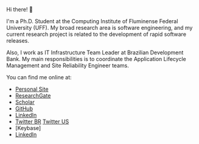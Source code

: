Hi there! 👋

I'm a Ph.D. Student at the Computing Institute of Fluminense Federal University (UFF). My broad research area is software engineering, and my current research project is related to the development of rapid software releases.

Also, I work as IT Infrastructure Team Leader at Brazilian Development Bank. My main responsibilities is to coordinate the Application Lifecycle Management and Site Reliability Engineer teams.

You can find me online at:
  - [Personal Site]
  - [ResearchGate]
  - [Scholar]
  - [GitHub]
  - [LinkedIn]
  - [Twitter BR] [Twitter US]
  - [Keybase]
  - [LinkedIn]

[Personal Site]: https://felipecrp.github.io/
[Scholar]: https://scholar.google.com.br/citations?user=jXGVY28AAAAJ&hl=en
[ResearchGate]: https://www.researchgate.net/profile/Felipe_Rego_Pinto2
[GitHub]: https://github.com/felipecrp
[LinkedIn]: http://linkedin.com/in/felipecrp
[Twitter BR]: https://twitter.com/felipecrp
[Twitter US]: https://twitter.com/curty_sh

